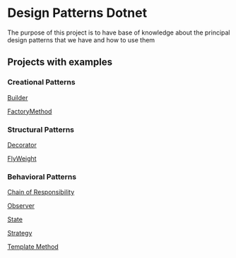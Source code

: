 ﻿# Design Patterns Dotnet

The purpose of this project is to have base of knowledge about the principal design patterns that we have and how to use them

## Projects with examples

### Creational Patterns

[Builder](./src/Builder/Readme.md)

[FactoryMethod](./src/FactoryMethod/Readme.md)

### Structural Patterns

[Decorator](./src/Decorator/Readme.md)

[FlyWeight](./src/FlyWeight/Readme.md)

### Behavioral Patterns

[Chain of Responsibility](./src/ChainOfResponsibility/Readme.md)

[Observer](./src/Observer/Readme.md)

[State](./src/State/Readme.md)

[Strategy](./src/Strategy/Readme.md)

[Template Method](./src/TemplateMethod/Readme.md)